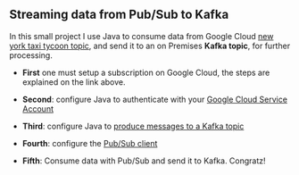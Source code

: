 ## Streaming data from Pub/Sub to Kafka

In this small project I use Java to consume data from Google Cloud  [new york taxi tycoon topic](https://github.com/googlecodelabs/cloud-dataflow-nyc-taxi-tycoon),
and send it to an on Premises __Kafka topic__, for further processing.

- __First__ one must setup a subscription on Google Cloud, the steps are explained on the link above.

- __Second__: configure Java to authenticate with your [Google Cloud Service Account](https://cloud.google.com/docs/authentication/getting-started)

- __Third__: configure Java to [produce messages to a Kafka topic](https://kafka.apache.org/10/javadoc/org/apache/kafka/clients/producer/KafkaProducer.html)

- __Fourth__: configure the [Pub/Sub client](https://cloud.google.com/pubsub/docs/quickstart-client-libraries#pubsub-client-libraries-java)

- __Fifth__: Consume data with Pub/Sub and send it to Kafka. Congratz!  